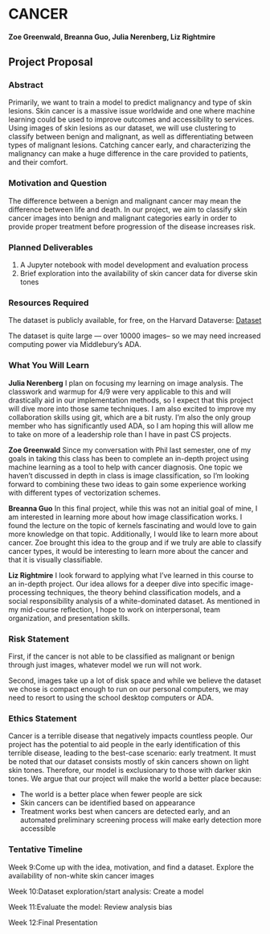 # CANCER
#### Zoe Greenwald, Breanna Guo, Julia Nerenberg, Liz Rightmire

## Project Proposal

### Abstract
Primarily, we want to train a model to predict malignancy and type of skin lesions. Skin cancer is a massive issue worldwide and one where machine learning could be used to improve outcomes and accessibility to services. Using images of skin lesions as our dataset, we will use clustering to classify between benign and malignant, as well as differentiating between types of malignant lesions. Catching cancer early, and characterizing the malignancy can make a huge difference in the care provided to patients, and their comfort.

### Motivation and Question
The difference between a benign and malignant cancer may mean the difference between life and death. In our project, we aim to classify skin cancer images into benign and malignant categories early in order to provide proper treatment before progression of the disease increases risk.

### Planned Deliverables
1. A Jupyter notebook with model development and evaluation process
2. Brief exploration into the availability of skin cancer data for diverse skin tones

### Resources Required
The dataset is publicly available, for free, on the Harvard Dataverse: [Dataset](https://dataverse.harvard.edu/dataset.xhtml?persistentId=doi:10.7910/DVN/DBW86T)

The dataset is quite large — over 10000 images– so we may need increased computing power via Middlebury’s ADA.

### What You Will Learn

**Julia Nerenberg**
I plan on focusing my learning on image analysis. The classwork and warmup for 4/9 were very applicable to this and will drastically aid in our implementation methods, so I expect that this project will dive more into those same techniques. I am also excited to improve my collaboration skills using git, which are a bit rusty. I’m also the only group member who has significantly used ADA, so I am hoping this will allow me to take on more of a leadership role than I have in past CS projects.


**Zoe Greenwald**
Since my conversation with Phil last semester, one of my goals in taking this class has been to complete an in-depth project using machine learning as a tool to help with cancer diagnosis. One topic we haven’t discussed in depth in class is image classification, so I’m looking forward to combining these two ideas to gain some experience working with different types of vectorization schemes.

**Breanna Guo**
In this final project, while this was not an initial goal of mine, I am interested in learning more about how image classification works. I found the lecture on the topic of kernels fascinating and would love to gain more knowledge on that topic. Additionally, I would like to learn more about cancer. Zoe brought this idea to the group and if we truly are able to classify cancer types, it would be interesting to learn more about the cancer and that it is visually classifiable.

**Liz Rightmire**
I look forward to applying what I’ve learned in this course to an in-depth project. Our idea allows for a deeper dive into specific image-processing techniques, the theory behind classification models, and a social responsibility analysis of a white-dominated dataset. As mentioned in my mid-course reflection, I hope to work on interpersonal, team organization, and presentation skills.

### Risk Statement

First, if the cancer is not able to be classified as malignant or benign through just images, whatever model we run will not work. 

Second, images take up a lot of disk space and while we believe the dataset we chose is compact enough to run on our personal computers, we may need to resort to using the school desktop computers or ADA.

### Ethics Statement
Cancer is a terrible disease that negatively impacts countless people. Our project has the potential to aid people in the early identification of this terrible disease, leading to the best-case scenario: early treatment. It must be noted that our dataset consists mostly of skin cancers shown on light skin tones. Therefore, our model is exclusionary to those with darker skin tones. 
We argue that our project will make the world a better place because:
- The world is a better place when fewer people are sick
- Skin cancers can be identified based on appearance 
- Treatment works best when cancers are detected early, and an automated preliminary screening process will make early detection more accessible

### Tentative Timeline

Week 9:Come up with the idea, motivation, and find a dataset. Explore the availability of non-white skin cancer images 

Week 10:Dataset exploration/start analysis: Create a model

Week 11:Evaluate the model: Review analysis bias

Week 12:Final Presentation
